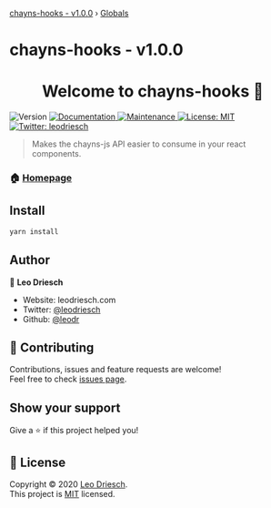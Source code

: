 [chayns-hooks - v1.0.0](README.md) › [Globals](globals.md)

# chayns-hooks - v1.0.0

<h1 align="center">Welcome to chayns-hooks 👋</h1>
<p>
  <img alt="Version" src="https://img.shields.io/badge/version-1.0.0-blue.svg?cacheSeconds=2592000" />
  <a href="https://github.com/leodr/chayns-hooks/tree/master/docs/globals.md" target="_blank">
    <img alt="Documentation" src="https://img.shields.io/badge/documentation-yes-brightgreen.svg" />
  </a>
  <a href="https://github.com/leodr/chayns-hooks/graphs/commit-activity" target="_blank">
    <img alt="Maintenance" src="https://img.shields.io/badge/Maintained%3F-yes-green.svg" />
  </a>
  <a href="https://github.com/leodr/chayns-hooks/blob/master/LICENSE" target="_blank">
    <img alt="License: MIT" src="https://img.shields.io/github/license/leodr/chayns-hooks" />
  </a>
  <a href="https://twitter.com/leodriesch" target="_blank">
    <img alt="Twitter: leodriesch" src="https://img.shields.io/twitter/follow/leodriesch.svg?style=social" />
  </a>
</p>

> Makes the chayns-js API easier to consume in your react components.

### 🏠 [Homepage](https://github.com/leodr/chayns-hooks#readme)

## Install

```sh
yarn install
```

## Author

👤 **Leo Driesch**

- Website: leodriesch.com
- Twitter: [@leodriesch](https://twitter.com/leodriesch)
- Github: [@leodr](https://github.com/leodr)

## 🤝 Contributing

Contributions, issues and feature requests are welcome!<br />Feel free to check [issues page](https://github.com/leodr/chayns-hooks/issues).

## Show your support

Give a ⭐️ if this project helped you!

## 📝 License

Copyright © 2020 [Leo Driesch](https://github.com/leodr).<br />
This project is [MIT](https://github.com/leodr/chayns-hooks/blob/master/LICENSE) licensed.
